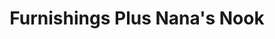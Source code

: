 ---
title: "Furnishings Plus Nana's Nook"
url: /delmar/furnishings-plus-nanas-nook/
shop: weapons
---